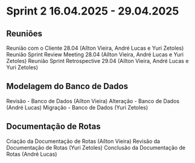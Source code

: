 # Sprint 2 16.04.2025 - 29.04.2025

## Reuniões
Reunião com o Cliente 28.04 (Aílton Vieira, André Lucas e Yuri Zetoles)
Reunião Sprint Review Meeting 28.04 (Aílton Vieira, André Lucas e Yuri Zetoles)
Reunião Sprint Retrospective 29.04 (Aílton Vieira, André Lucas e Yuri Zetoles)

## Modelagem do Banco de Dados
Revisão - Banco de Dados (Aílton Vieira)
Alteração - Banco de Dados (André Lucas)
Migração - Banco de Dados (Yuri Zetoles)

## Documentação de Rotas
Criação da Documentação de Rotas (Aílton Vieira)
Revisão da Documentação de Rotas (Yuri Zetoles)
Conclusão da Documentação de Rotas (André Lucas)
